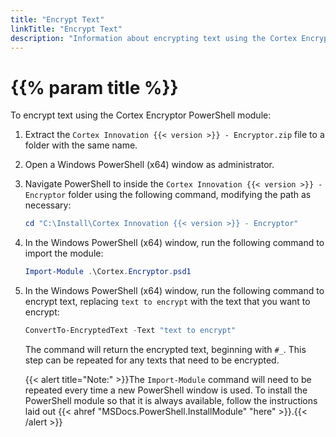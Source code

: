 ```yaml
---
title: "Encrypt Text"
linkTitle: "Encrypt Text"
description: "Information about encrypting text using the Cortex Encryptor."
---
```


# {{% param title %}}

To encrypt text using the Cortex Encryptor PowerShell module:

1. Extract the `Cortex Innovation {{< version >}} - Encryptor.zip` file to a folder with the same name.
1. Open a Windows PowerShell (x64) window as administrator.
1. Navigate PowerShell to inside the `Cortex Innovation {{< version >}} - Encryptor` folder using the following command, modifying the path as necessary:

    ```powershell
    cd "C:\Install\Cortex Innovation {{< version >}} - Encryptor"
    ```

1. In the Windows PowerShell (x64) window, run the following command to import the module:

    ```powershell
    Import-Module .\Cortex.Encryptor.psd1
    ```

1. In the Windows PowerShell (x64) window, run the following command to encrypt text, replacing `text to encrypt` with the text that you want to encrypt:

    ```powershell
    ConvertTo-EncryptedText -Text "text to encrypt"
    ```

    The command will return the encrypted text, beginning with `#_`. This step can be repeated for any texts that need to be encrypted.

    {{< alert title="Note:" >}}The `Import-Module` command will need to be repeated every time a new PowerShell window is used. To install the PowerShell module so that it is always available, follow the instructions laid out {{< ahref "MSDocs.PowerShell.InstallModule" "here" >}}.{{< /alert >}}
